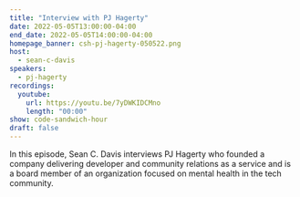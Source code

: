 ```yaml
---
title: "Interview with PJ Hagerty"
date: 2022-05-05T13:00:00-04:00
end_date: 2022-05-05T14:00:00-04:00
homepage_banner: csh-pj-hagerty-050522.png
host:
  - sean-c-davis
speakers:
  - pj-hagerty
recordings:
  youtube:
    url: https://youtu.be/7yDWKIDCMno
    length: "00:00"
show: code-sandwich-hour
draft: false
---
```


In this episode, Sean C. Davis interviews PJ Hagerty who founded a company delivering developer and community relations as a service and is a board member of an organization focused on mental health in the tech community.

